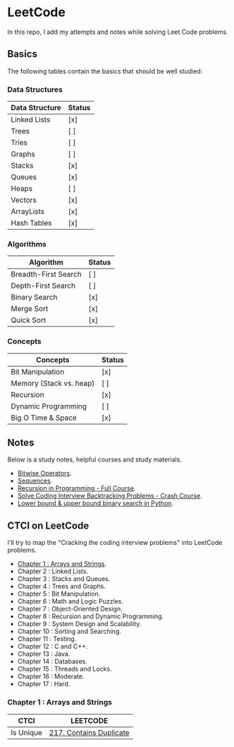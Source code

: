 # LeetCode

In this repo, I add my attempts and notes while solving Leet Code problems.

## Basics

The following tables contain the basics that should be well studied:

### Data Structures

| Data Structure | Status |
|----------------|--------|
| Linked Lists   | [x]    |
| Trees          | [ ]    |
| Tries          | [ ]    |
| Graphs         | [ ]    |
| Stacks         | [x]    |
| Queues         | [x]    |
| Heaps          | [ ]    |
| Vectors        | [x]    |
| ArrayLists     | [x]    |
| Hash Tables    | [x]    |

### Algorithms

| Algorithm            | Status |
|----------------------|--------|
| Breadth-First Search | [ ]    |
| Depth-First Search   | [ ]    |
| Binary Search        | [x]    |
| Merge Sort           | [x]    |
| Quick Sort           | [x]    |

### Concepts

| Concepts                | Status |
|-------------------------|--------|
| Bit Manipulation        | [x]    |
| Memory (Stack vs. heap) | [ ]    |
| Recursion               | [x]    |
| Dynamic Programming     | [ ]    |
| Big O Time & Space      | [x]    |

## Notes

Below is a study notes, helpful courses and study materials.

- [Bitwise Operators](./notes/bitwise-operators.md).
- [Sequences](./notes/sequences.md).
- [Recursion in Programming - Full Course](https://www.youtube.com/watch?v=IJDJ0kBx2LM).
- [Solve Coding Interview Backtracking Problems - Crash Course](https://www.youtube.com/watch?v=A80YzvNwqXA).
- [Lower bound & upper bound binary search in Python](https://www.youtube.com/watch?v=6-15eccc6ek).

## CTCI on LeetCode

I'll try to map the "Cracking the coding interview problems" into LeetCode problems.

- [Chapter 1 : Arrays and Strings](#chapter-1--arrays-and-strings).
- Chapter 2 : Linked Lists.
- Chapter 3 : Stacks and Queues.
- Chapter 4 : Trees and Graphs.
- Chapter 5 : Bit Manipulation.
- Chapter 6 : Math and Logic Puzzles.
- Chapter 7 : Object-Oriented Design.
- Chapter 8 : Recursion and Dynamic Programming.
- Chapter 9 : System Design and Scalability.
- Chapter 10 : Sorting and Searching.
- Chapter 11 : Testing.
- Chapter 12 : C and C++.
- Chapter 13 : Java.
- Chapter 14 : Databases.
- Chapter 15 : Threads and Locks.
- Chapter 16 : Moderate.
- Chapter 17 : Hard.

### Chapter 1 : Arrays and Strings

| CTCI      | LEETCODE                                                                     |
|-----------|------------------------------------------------------------------------------|
| Is Unique | [217. Contains Duplicate](https://leetcode.com/problems/contains-duplicate/) |
